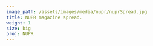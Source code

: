 ```yaml
---
image_path: /assets/images/media/nupr/nuprSpread.jpg
title: NUPR magazine spread.
weight: 1
size: big
proj: NUPR
---
```

